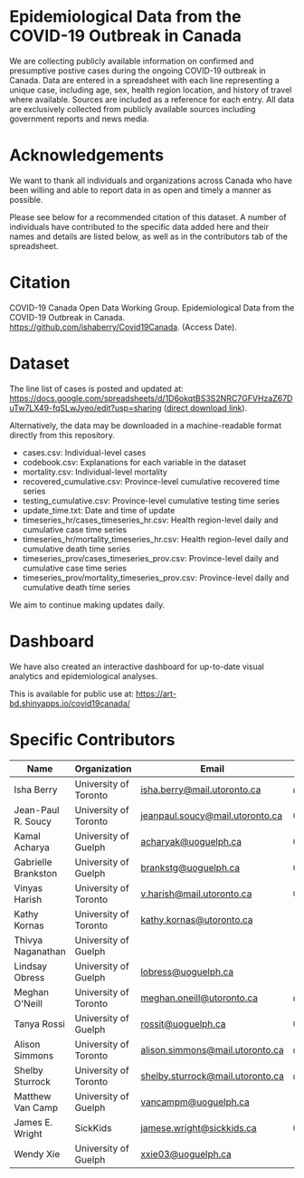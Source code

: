 # Epidemiological Data from the COVID-19 Outbreak in Canada
We are collecting publicly available information on confirmed and presumptive postive cases during the ongoing COVID-19 outbreak in Canada. Data are entered in a spreadsheet with each line representing a unique case, including age, sex, health region location, and history of travel where available. Sources are included as a reference for each entry. All data are exclusively collected from publicly available sources including government reports and news media.


# Acknowledgements
We want to thank all individuals and organizations across Canada who have been willing and able to report data in as open and timely a manner as possible. 

Please see below for a recommended citation of this dataset. A number of individuals have contributed to the specific data added here and their names and details are listed below, as well as in the contributors tab of the spreadsheet. 


# Citation
COVID-19 Canada Open Data Working Group. Epidemiological Data from the COVID-19 Outbreak in Canada. https://github.com/ishaberry/Covid19Canada. (Access Date). 


# Dataset
The line list of cases is posted and updated at:
https://docs.google.com/spreadsheets/d/1D6okqtBS3S2NRC7GFVHzaZ67DuTw7LX49-fqSLwJyeo/edit?usp=sharing ([direct download link](https://docs.google.com/spreadsheets/d/1D6okqtBS3S2NRC7GFVHzaZ67DuTw7LX49-fqSLwJyeo/export?format=xlsx)).

Alternatively, the data may be downloaded in a machine-readable format directly from this repository.

* cases.csv: Individual-level cases
* codebook.csv: Explanations for each variable in the dataset
* mortality.csv: Individual-level mortality
* recovered_cumulative.csv: Province-level cumulative recovered time series
* testing_cumulative.csv: Province-level cumulative testing time series
* update_time.txt: Date and time of update
* timeseries_hr/cases_timeseries_hr.csv: Health region-level daily and cumulative case time series
* timeseries_hr/mortality_timeseries_hr.csv: Health region-level daily and cumulative death time series
* timeseries_prov/cases_timeseries_prov.csv: Province-level daily and cumulative case time series
* timeseries_prov/mortality_timeseries_prov.csv: Province-level daily and cumulative death time series

We aim to continue making updates daily. 


# Dashboard
We have also created an interactive dashboard for up-to-date visual analytics and epidemiological analyses. 

This is available for public use at: https://art-bd.shinyapps.io/covid19canada/


# Specific Contributors
Name | Organization | Email | Twitter
--- | --- | --- | ---
Isha Berry | University of Toronto  | isha.berry@mail.utoronto.ca | @ishaberry2
Jean-Paul R. Soucy | University of Toronto | jeanpaul.soucy@mail.utoronto.ca | @JPSoucy
Kamal Acharya | University of Guelph | acharyak@uoguelph.ca | @Kamalraj_ach
Gabrielle Brankston | University of Guelph | brankstg@uoguelph.ca | @GBrankston
Vinyas Harish | University of Toronto | v.harish@mail.utoronto.ca | @VinyasHarish
Kathy Kornas | University of Toronto  | kathy.kornas@utoronto.ca | 
Thivya Naganathan | University of Guelph | |
Lindsay Obress | University of Guelph | lobress@uoguelph.ca |
Meghan O'Neill | University of Toronto | meghan.oneill@utoronto.ca |@_MeghanONeill
Tanya Rossi | University of Guelph | rossit@uoguelph.ca | @DrTanyaRossi
Alison Simmons | University of Toronto | alison.simmons@mail.utoronto.ca | @alisonesimmons
Shelby Sturrock | University of Toronto | shelby.sturrock@mail.utoronto.ca| @shelbysturrock
Matthew Van Camp | University of Guelph | vancampm@uoguelph.ca | 
James E. Wright | SickKids | jamese.wright@sickkids.ca | @JWright159
Wendy Xie | University of Guelph | xxie03@uoguelph.ca |

